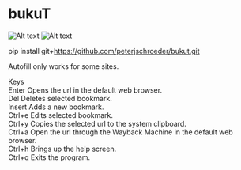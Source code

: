 # bukuT

![Alt text](https://user-images.githubusercontent.com/10292399/148644558-e5218d1f-966e-4b64-9927-09b9f5f47568.png?raw=true)
![Alt text](https://user-images.githubusercontent.com/10292399/148644560-16a857d6-84ef-4fa3-a793-10c1bda7304d.png?raw=true)

pip install git+https://github.com/peterjschroeder/bukut.git

Autofill only works for some sites.

Keys\
Enter Opens the url in the default web browser.\
Del Deletes selected bookmark.\
Insert Adds a new bookmark.\
Ctrl+e Edits selected bookmark.\
Ctrl+y Copies the selected url to the system clipboard.\
Ctrl+a Open the url through the Wayback Machine in the default web browser.\
Ctrl+h Brings up the help screen.\
Ctrl+q Exits the program.
